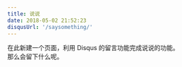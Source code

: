 ```yaml
---
title: 说说
date: 2018-05-02 21:52:23
disqusUrl: '/saysomething/'
---
```

在此新建一个页面，利用 Disqus 的留言功能完成说说的功能。  
那么会留下什么呢。
